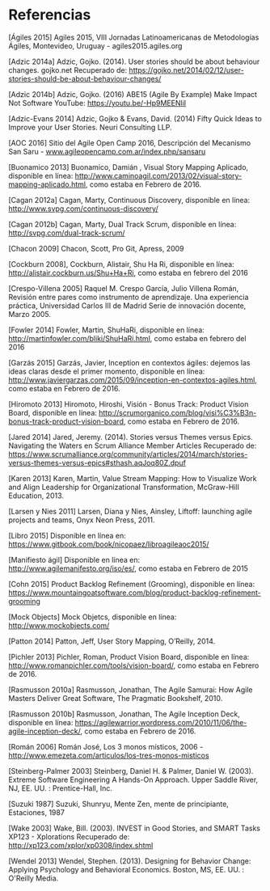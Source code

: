 # Referencias

[Ágiles 2015] Agiles 2015, VIII Jornadas Latinoamericanas de Metodologías Ágiles, Montevideo, Uruguay - agiles2015.agiles.org

[Adzic 2014a] Adzic, Gojko. (2014). User stories should be about behaviour changes. gojko.net Recuperado de: https://gojko.net/2014/02/12/user-stories-should-be-about-behaviour-changes/

[Adzic 2014b] Adzic, Gojko. (2016) ABE15 (Agile By Example) Make Impact Not Software YouTube: https://youtu.be/-Hp9MEENliI

[Adzic-Evans 2014] Adzic, Gojko & Evans, David. (2014) Fifty Quick Ideas to Improve your User Stories. Neuri Consulting LLP.

[AOC 2016] Sitio del Agile Open Camp 2016, Descripción del Mecanismo San Saru - www.agileopencamp.com.ar/index.php/sansaru

[Buonamico 2013] Buonamico, Damián , Visual Story Mapping Aplicado, disponible en línea: http://www.caminoagil.com/2013/02/visual-story-mapping-aplicado.html, como estaba en Febrero de 2016.

[Cagan 2012a] Cagan, Marty, Continuous Discovery, disponible en línea: http://www.svpg.com/continuous-discovery/

[Cagan 2012b] Cagan, Marty, Dual Track Scrum, disponible en línea: http://svpg.com/dual-track-scrum/

[Chacon 2009] Chacon, Scott, Pro Git, Apress, 2009

[Cockburn 2008], Cockburn, Alistair, Shu Ha Ri, disponible en línea: http://alistair.cockburn.us/Shu+Ha+Ri, como estaba en febrero del 2016

[Crespo-Villena 2005] Raquel M. Crespo García, Julio Villena Román, Revisión entre pares como instrumento de aprendizaje. Una experiencia práctica, Universidad Carlos III de Madrid Serie de innovación docente, Marzo 2005.

[Fowler 2014] Fowler, Martin, ShuHaRi, disponible en línea: http://martinfowler.com/bliki/ShuHaRi.html, como estaba en febrero del 2016

[Garzás 2015] Garzás, Javier, Inception en contextos ágiles: dejemos las ideas claras desde el primer momento, disponible en línea: http://www.javiergarzas.com/2015/09/inception-en-contextos-agiles.html, como estaba en Febrero de 2016.

[Hiromoto 2013] Hiromoto, Hiroshi, Visión - Bonus Track: Product Vision Board, disponible en línea: http://scrumorganico.com/blog/visi%C3%B3n-bonus-track-product-vision-board, como estaba en Febrero de 2016.

[Jared 2014] Jared, Jeremy. (2014). Stories versus Themes versus Epics. Navigating the Waters en Scrum Alliance Member Articles Recuperado de: https://www.scrumalliance.org/community/articles/2014/march/stories-versus-themes-versus-epics#sthash.aqJoq80Z.dpuf

[Karen 2013] Karen, Martin, Value Stream Mapping: How to Visualize Work and Align Leadership for Organizational Transformation, McGraw-Hill Education, 2013.

[Larsen y Nies 2011] Larsen, Diana y Nies, Ainsley, Liftoff: launching agile projects and teams, Onyx Neon Press, 2011.

[Libro 2015] Disponible en línea en: https://www.gitbook.com/book/nicopaez/libroagileaoc2015/

[Manifiesto ágil] Disponible en línea en: http://www.agilemanifesto.org/iso/es/, como estaba en Febrero de 2015

[Cohn 2015] Product Backlog Refinement (Grooming), disponible en línea: https://www.mountaingoatsoftware.com/blog/product-backlog-refinement-grooming

[Mock Objects] Mock Objetcs, disponible en línea: http://www.mockobjects.com/

[Patton 2014] Patton, Jeff, User Story Mapping, O’Reilly, 2014.

[Pichler 2013] Pichler, Roman, Product Vision Board, disponible en línea: http://www.romanpichler.com/tools/vision-board/, como estaba en Febrero de 2016.

[Rasmusson 2010a] Rasmusson, Jonathan, The Agile Samurai: How Agile Masters Deliver Great Software, The Pragmatic Bookshelf, 2010.

[Rasmusson 2010b] Rasmusson, Jonathan, The Agile Inception Deck, disponible en línea: https://agilewarrior.wordpress.com/2010/11/06/the-agile-inception-deck/, como estaba en Febrero de 2016.

[Román 2006] Román José, Los 3 monos místicos, 2006 - http://www.emezeta.com/articulos/los-tres-monos-misticos

[Steinberg-Palmer 2003] Steinberg, Daniel H. & Palmer, Daniel W. (2003). Extreme Software Engineering A Hands-On Approach. Upper Saddle River, NJ, EE. UU. : Prentice-Hall, Inc.

[Suzuki 1987] Suzuki, Shunryu, Mente Zen, mente de principiante, Estaciones, 1987

[Wake 2003] Wake, Bill. (2003). INVEST in Good Stories, and SMART Tasks XP123 - Xplorations Recuperado de: http://xp123.com/xplor/xp0308/index.shtml

[Wendel 2013] Wendel, Stephen. (2013). Designing for Behavior Change: Applying Psychology and Behavioral Economics. Boston, MS, EE. UU. : O'Reilly Media.
